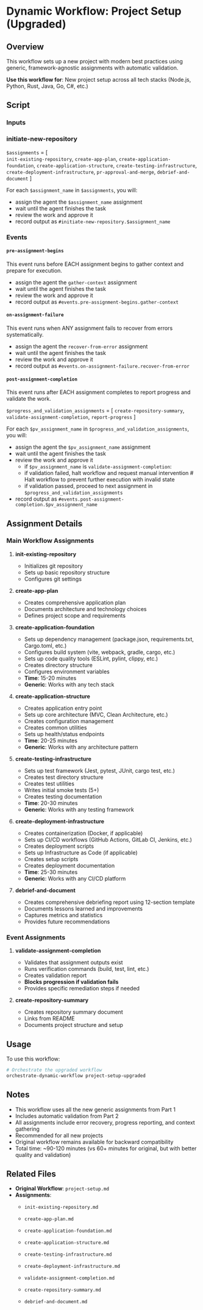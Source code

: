 # Dynamic Workflow: Project Setup (Upgraded)

## Overview

This workflow sets up a new project with modern best practices using generic, framework-agnostic assignments with automatic validation.

**Use this workflow for**: New project setup across all tech stacks (Node.js, Python, Rust, Java, Go, C#, etc.)

## Script

### Inputs

### initiate-new-repository

`$assignments` = [  
                    `init-existing-repository`,
                    `create-app-plan`,
                    `create-application-foundation`,
                    `create-application-structure`,
                    `create-testing-infrastructure`,
                    `create-deployment-infrastructure`,
                    `pr-approval-and-merge`,
                    `debrief-and-document`
                 ]

For each `$assignment_name` in `$assignments`, you will:
   - assign the agent the `$assignment_name` assignment
   - wait until the agent finishes the task
   - review the work and approve it
   - record output as `#initiate-new-repository.$assignment_name`

### Events

#### `pre-assignment-begins`

This event runs before EACH assignment begins to gather context and prepare for execution.

- assign the agent the `gather-context` assignment
- wait until the agent finishes the task
- review the work and approve it
- record output as `#events.pre-assignment-begins.gather-context`

#### `on-assignment-failure`

This event runs when ANY assignment fails to recover from errors systematically.

- assign the agent the `recover-from-error` assignment
- wait until the agent finishes the task
- review the work and approve it
- record output as `#events.on-assignment-failure.recover-from-error`

#### `post-assignment-completion`

This event runs after EACH assignment completes to report progress and validate the work.

`$progress_and_validation_assignments` = [
                     `create-repository-summary`,     
                     `validate-assignment-completion`,
                     `report-progress`
                 ]

For each `$pv_assignment_name` in `$progress_and_validation_assignments`, you will:
   - assign the agent the `$pv_assignment_name` assignment
   - wait until the agent finishes the task
   - review the work and approve it
     - if `$pv_assignment_name` is `validate-assignment-completion`:
     - if validation failed, halt workflow and request manual intervention # Halt workflow to prevent further execution with invalid state
     - if validation passed, proceed to next assignment in `$progress_and_validation_assignments`
   - record output as `#events.post-assignment-completion.$pv_assignment_name`

## Assignment Details

### Main Workflow Assignments

1. **init-existing-repository**
   - Initializes git repository
   - Sets up basic repository structure
   - Configures git settings

2. **create-app-plan**
   - Creates comprehensive application plan
   - Documents architecture and technology choices
   - Defines project scope and requirements

3. **create-application-foundation**
   - Sets up dependency management (package.json, requirements.txt, Cargo.toml, etc.)
   - Configures build system (vite, webpack, gradle, cargo, etc.)
   - Sets up code quality tools (ESLint, pylint, clippy, etc.)
   - Creates directory structure
   - Configures environment variables
   - **Time**: 15-20 minutes
   - **Generic**: Works with any tech stack

4. **create-application-structure**
   - Creates application entry point
   - Sets up core architecture (MVC, Clean Architecture, etc.)
   - Creates configuration management
   - Creates common utilities
   - Sets up health/status endpoints
   - **Time**: 20-25 minutes
   - **Generic**: Works with any architecture pattern

5. **create-testing-infrastructure**
   - Sets up test framework (Jest, pytest, JUnit, cargo test, etc.)
   - Creates test directory structure
   - Creates test utilities
   - Writes initial smoke tests (5+)
   - Creates testing documentation
   - **Time**: 20-30 minutes
   - **Generic**: Works with any testing framework

6. **create-deployment-infrastructure**
   - Creates containerization (Docker, if applicable)
   - Sets up CI/CD workflows (GitHub Actions, GitLab CI, Jenkins, etc.)
   - Creates deployment scripts
   - Sets up Infrastructure as Code (if applicable)
   - Creates setup scripts
   - Creates deployment documentation
   - **Time**: 25-30 minutes
   - **Generic**: Works with any CI/CD platform

7. **debrief-and-document**
   - Creates comprehensive debriefing report using 12-section template
   - Documents lessons learned and improvements
   - Captures metrics and statistics
   - Provides future recommendations

### Event Assignments

1. **validate-assignment-completion**
   - Validates that assignment outputs exist
   - Runs verification commands (build, test, lint, etc.)
   - Creates validation report
   - **Blocks progression if validation fails**
   - Provides specific remediation steps if needed

2. **create-repository-summary**
   - Creates repository summary document
   - Links from README
   - Documents project structure and setup

## Usage

To use this workflow:

```bash
# Orchestrate the upgraded workflow
orchestrate-dynamic-workflow project-setup-upgraded
```

## Notes

- This workflow uses all the new generic assignments from Part 1
- Includes automatic validation from Part 2
- All assignments include error recovery, progress reporting, and context gathering
- Recommended for all new projects
- Original workflow remains available for backward compatibility
- Total time: ~90-120 minutes (vs 60+ minutes for original, but with better quality and validation)

## Related Files

- **Original Workflow**: `project-setup.md`
- **Assignments**: 
  - `init-existing-repository.md`
  - `create-app-plan.md`
  - `create-application-foundation.md`
  - `create-application-structure.md`
  - `create-testing-infrastructure.md`
  - `create-deployment-infrastructure.md`
  
  - `validate-assignment-completion.md`
  - `create-repository-summary.md`
  - `debrief-and-document.md`
